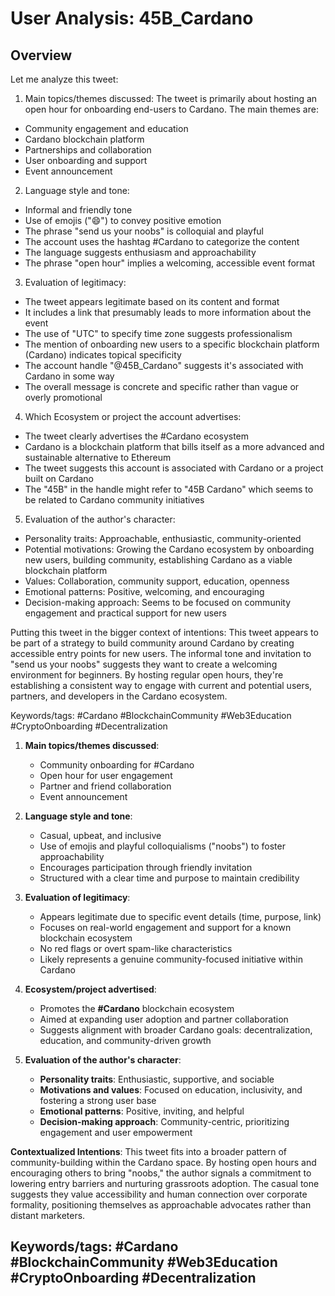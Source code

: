# User Analysis: 45B_Cardano

## Overview

<think>
Let me analyze this tweet:

1. Main topics/themes discussed:
The tweet is primarily about hosting an open hour for onboarding end-users to Cardano. The main themes are:
- Community engagement and education
- Cardano blockchain platform
- Partnerships and collaboration
- User onboarding and support
- Event announcement

2. Language style and tone:
- Informal and friendly tone
- Use of emojis ("😄") to convey positive emotion
- The phrase "send us your noobs" is colloquial and playful
- The account uses the hashtag #Cardano to categorize the content
- The language suggests enthusiasm and approachability
- The phrase "open hour" implies a welcoming, accessible event format

3. Evaluation of legitimacy:
- The tweet appears legitimate based on its content and format
- It includes a link that presumably leads to more information about the event
- The use of "UTC" to specify time zone suggests professionalism
- The mention of onboarding new users to a specific blockchain platform (Cardano) indicates topical specificity
- The account handle "@45B_Cardano" suggests it's associated with Cardano in some way
- The overall message is concrete and specific rather than vague or overly promotional

4. Which Ecosystem or project the account advertises:
- The tweet clearly advertises the #Cardano ecosystem
- Cardano is a blockchain platform that bills itself as a more advanced and sustainable alternative to Ethereum
- The tweet suggests this account is associated with Cardano or a project built on Cardano
- The "45B" in the handle might refer to "45B Cardano" which seems to be related to Cardano community initiatives

5. Evaluation of the author's character:
- Personality traits: Approachable, enthusiastic, community-oriented
- Potential motivations: Growing the Cardano ecosystem by onboarding new users, building community, establishing Cardano as a viable blockchain platform
- Values: Collaboration, community support, education, openness
- Emotional patterns: Positive, welcoming, and encouraging
- Decision-making approach: Seems to be focused on community engagement and practical support for new users

Putting this tweet in the bigger context of intentions:
This tweet appears to be part of a strategy to build community around Cardano by creating accessible entry points for new users. The informal tone and invitation to "send us your noobs" suggests they want to create a welcoming environment for beginners. By hosting regular open hours, they're establishing a consistent way to engage with current and potential users, partners, and developers in the Cardano ecosystem.

Keywords/tags: #Cardano #BlockchainCommunity #Web3Education #CryptoOnboarding #Decentralization
</think>

1. **Main topics/themes discussed**:
   - Community onboarding for #Cardano
   - Open hour for user engagement
   - Partner and friend collaboration
   - Event announcement

2. **Language style and tone**:
   - Casual, upbeat, and inclusive
   - Use of emojis and playful colloquialisms ("noobs") to foster approachability
   - Encourages participation through friendly invitation
   - Structured with a clear time and purpose to maintain credibility

3. **Evaluation of legitimacy**:
   - Appears legitimate due to specific event details (time, purpose, link)
   - Focuses on real-world engagement and support for a known blockchain ecosystem
   - No red flags or overt spam-like characteristics
   - Likely represents a genuine community-focused initiative within Cardano

4. **Ecosystem/project advertised**:
   - Promotes the **#Cardano** blockchain ecosystem
   - Aimed at expanding user adoption and partner collaboration
   - Suggests alignment with broader Cardano goals: decentralization, education, and community-driven growth

5. **Evaluation of the author's character**:
   - **Personality traits**: Enthusiastic, supportive, and sociable
   - **Motivations and values**: Focused on education, inclusivity, and fostering a strong user base
   - **Emotional patterns**: Positive, inviting, and helpful
   - **Decision-making approach**: Community-centric, prioritizing engagement and user empowerment

**Contextualized Intentions**:
This tweet fits into a broader pattern of community-building within the Cardano space. By hosting open hours and encouraging others to bring "noobs," the author signals a commitment to lowering entry barriers and nurturing grassroots adoption. The casual tone suggests they value accessibility and human connection over corporate formality, positioning themselves as approachable advocates rather than distant marketers.

**Keywords/tags**: #Cardano #BlockchainCommunity #Web3Education #CryptoOnboarding #Decentralization
---
